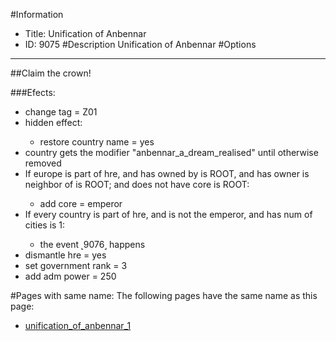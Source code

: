 #Information
 - Title: Unification of Anbennar
 - ID: 9075
#Description
Unification of Anbennar
#Options

___
##Claim the crown!

###Efects:<ul><li>change tag = Z01</li><li>hidden effect:</li><ul><li>restore country name = yes</li></ul><li>country gets the modifier "anbennar_a_dream_realised" until otherwise removed</li><li>If europe is part of hre, and has owned by is ROOT, and has owner is neighbor of is ROOT; and does not have core is ROOT:</li><ul><li>add core = emperor</li></ul><li>If every country is part of hre, and  is not the emperor, and  has num of cities is 1:</li><ul><li>the event ˻9076˼ happens</li></ul><li>dismantle hre = yes</li><li>set government rank = 3</li><li>add adm power = 250</li></ul>


#Pages with same name:
The following pages have the same name as this page:
 - [unification_of_anbennar_1](unification_of_anbennar_1.md)
